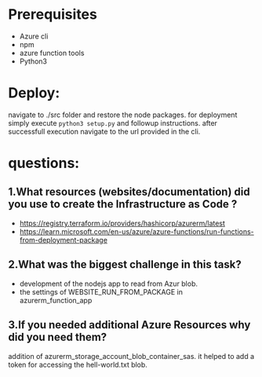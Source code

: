 # Prerequisites
- Azure cli
- npm
- azure function tools
- Python3

# Deploy:
navigate to ./src folder and restore the node packages.
for deployment simply execute `python3 setup.py` and followup instructions.
after successfull execution navigate to the url provided in the cli.


# questions: 
## 1.What resources (websites/documentation) did you use to create the Infrastructure as Code ?
- https://registry.terraform.io/providers/hashicorp/azurerm/latest
- https://learn.microsoft.com/en-us/azure/azure-functions/run-functions-from-deployment-package

## 2.What was the biggest challenge in this task?
- development of the nodejs app to read from Azur blob. 
- the settings of WEBSITE_RUN_FROM_PACKAGE in azurerm_function_app


## 3.If you needed additional Azure Resources why did you need them?
addition of azurerm_storage_account_blob_container_sas.
it helped to add a token for accessing the hell-world.txt blob.
